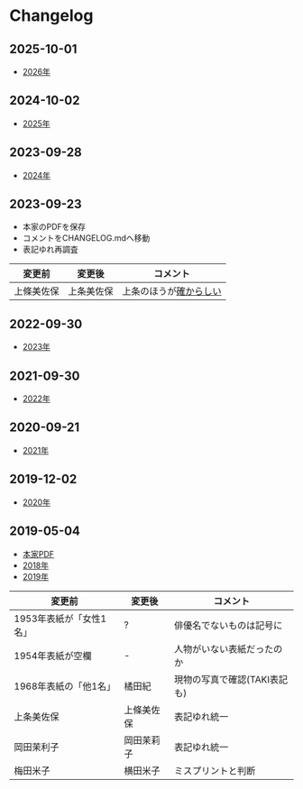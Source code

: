 # Changelog

## 2025-10-01

- [2026年](https://www.toho-a-park.com/goods/)

## 2024-10-02

- [2025年](https://tohotheaterstore.jp/items/802025001)


## 2023-09-28

- [2024年](http://www.toho-a-park.com/goods/)


## 2023-09-23

- 本家のPDFを保存
- コメントをCHANGELOG.mdへ移動
- 表記ゆれ再調査

| 変更前 | 変更後 | コメント
| ---    | ---    | ---
| 上條美佐保 | 上条美佐保 | 上条のほうが[確からしい](https://eiga.com/person/176420/)


## 2022-09-30

- [2023年](http://www.toho-a-park.com/goods/)


## 2021-09-30

- [2022年](http://www.toho-a-park.com/goods/index.html)


## 2020-09-21

- [2021年](https://www.toho-ent.co.jp/news/18651)


## 2019-12-02

- [2020年](https://www.stellatuhan.com/asp/ItemFile/10018391.html)


## 2019-05-04

- [本家PDF](https://www.toho.co.jp/files/pdf/tohocalendar_list.pdf)
- [2018年](https://machablo.com/toho-calendar2018/)
- [2019年](https://www.toho.co.jp/goods/books/)

| 変更前 | 変更後 | コメント
| ---    | ---    | ---
| 1953年表紙が「女性1名」 | ?          | 俳優名でないものは記号に
| 1954年表紙が空欄        | -          | 人物がいない表紙だったのか
| 1968年表紙の「他1名」   | 橘田紀     | 現物の写真で確認(TAKI表記も)
| 上条美佐保              | 上條美佐保 | 表記ゆれ統一
| 岡田茉利子              | 岡田茉莉子 | 表記ゆれ統一
| 梅田米子                | 横田米子   | ミスプリントと判断
